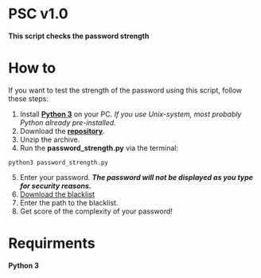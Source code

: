 # PSC v1.0
 **This script checks the password strength**
# How to
If you want to test the strength of the password using this script, follow these steps:
1. Install [**Python 3**](https://www.python.org/) on your PC. *If you use Unix-system, most probably Python already pre-installed.*
2. Download the [**repository**](https://github.com/DjapelZed/6_password_strength/archive/master.zip).
3. Unzip the archive.
4. Run the **password_strength.py** via the terminal:
```
python3 password_strength.py
```
5. Enter your password. ***The password will not be displayed as you type for security reasons.***
6. [Download the blacklist](https://raw.githubusercontent.com/danielmiessler/SecLists/master/Passwords/10k_most_common.txt)
7. Enter the path to the blacklist.
8. Get score of the complexity of your password!

# Requirments
**Python 3**
